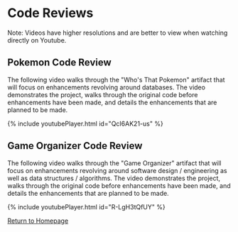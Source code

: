 # Code Reviews

Note: Videos have higher resolutions and are better to view when watching directly on Youtube.

## Pokemon Code Review

The following video walks through the "Who's That Pokemon" artifact that will focus on enhancements revolving around databases. The video demonstrates the project, walks through the original code before enhancements have been made, and details the enhancements that are planned to be made.

{% include youtubePlayer.html id="QcI6AK21-us" %}

## Game Organizer Code Review

The following video walks through the "Game Organizer" artifact that will focus on enhancements revolving around software design / engineering as well as data structures / algorithms. The video demonstrates the project, walks through the original code before enhancements have been made, and details the enhancements that are planned to be made.

{% include youtubePlayer.html id="R-LgH3tQfUY" %}

[Return to Homepage](https://davidmccannjr.github.io/ePortfolio/)
